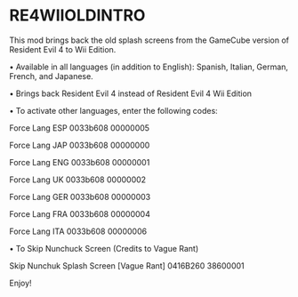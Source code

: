﻿# RE4WIIOLDINTRO
This mod brings back the old splash screens from the GameCube version of Resident Evil 4 to Wii Edition.

• Available in all languages (in addition to English): Spanish, Italian, German, French, and Japanese.

• Brings back Resident Evil 4 instead of Resident Evil 4 Wii Edition

• To activate other languages, enter the following codes:

Force Lang ESP
0033b608 00000005

Force Lang JAP
0033b608 00000000

Force Lang ENG
0033b608 00000001

Force Lang UK
0033b608 00000002

Force Lang GER
0033b608 00000003

Force Lang FRA
0033b608 00000004

Force Lang ITA
0033b608 00000006

• To Skip Nunchuck Screen (Credits to Vague Rant)

Skip Nunchuk Splash Screen [Vague Rant]
0416B260 38600001

Enjoy!

